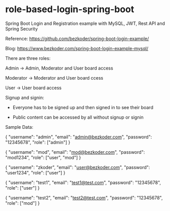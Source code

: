 # role-based-login-spring-boot

Spring Boot Login and Registration example with MySQL, JWT, Rest API and Spring Security


Reference: https://github.com/bezkoder/spring-boot-login-example/

Blog: https://www.bezkoder.com/spring-boot-login-example-mysql/


There are three roles:

Admin -> Admin, Moderator and User board access

Moderator -> Moderator and User board ccess

User -> User board access


Signup and signin:

- Everyone has to be signed up and then signed in to see their board

- Public content can be accessed by all without signup or signin

Sample Data:

{
  "username": "admin",
  "email": "admin@bezkoder.com",
  "password": "12345678",
   "role": ["admin"]
}

{
  "username": "mod",
  "email": "mod@bezkoder.com",
  "password": "mod1234",
   "role": ["user", "mod"]
}

{
  "username": "zkoder",
  "email": "user@bezkoder.com",
  "password": "user1234",
   "role": ["user"]
}

{
  "username": "test1",
  "email": "test1@test.com",
  "password": "12345678",
   "role": ["user"]
}

{
  "username": "test2",
  "email": "test2@test.com",
  "password": "12345678",
   "role": ["mod"]
}


